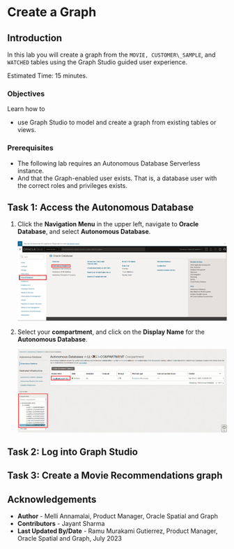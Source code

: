 <!--
    {
        "name":"Create Graph",
        "description":"Login to Graph Studio and create a moviestream graph for when running the tenancy the lab in your own tenancy."
    }
-->

# Create a Graph

## Introduction

In this lab you will create a graph from the `MOVIE, CUSTOMER\_SAMPLE`, and `WATCHED` tables using the Graph Studio guided user experience.

Estimated Time: 15 minutes.

### Objectives

Learn how to
- use Graph Studio to model and create a graph from existing tables or views.

### Prerequisites

- The following lab requires an Autonomous Database Serverless instance.
- And that the Graph-enabled user exists. That is, a database user with the correct roles and privileges exists.

## Task 1: Access the Autonomous Database 

1. Click the **Navigation Menu** in the upper left, navigate to **Oracle Database**, and select **Autonomous Database**.

    ![Navigating to Autonomous Database.](images/navigation-menu.png " ") 

2. Select your **compartment**, and click on the **Display Name** for the **Autonomous Database**. 

    ![Selecting Autonomous Database in the Navigation Menu.](images/select-autonomous-database.png " ") 

## Task 2: Log into Graph Studio

[](include:adb-goto-graph-studio.md)

## Task 3: Create a Movie Recommendations graph

[](include:adb-create-graph.md)

## Acknowledgements
* **Author** - Melli Annamalai, Product Manager, Oracle Spatial and Graph
* **Contributors** -  Jayant Sharma
* **Last Updated By/Date** - Ramu Murakami Gutierrez, Product Manager, Oracle Spatial and Graph, July 2023